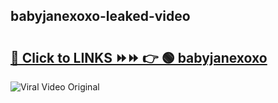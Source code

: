 
 ## babyjanexoxo-leaked-video 

# <h2><a href="https://clipsfans.com/babyjanexoxo&ref=git">🔗 Click to LINKS ⏩⏩ 👉 🟢 babyjanexoxo </a></h2>

<a href="https://clipsfans.com/babyjanexoxo&ref=git" rel="nofollow" data-target="animated-image.originalLink"><img src="https://i.ibb.co.com/xMMVF88/686577567.gif" alt="Viral Video Original" style="max-width: 100%; display: inline-block;" data-target="animated-image.originalImage"></a>
